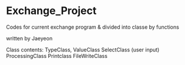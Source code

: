 # Exchange_Project
Codes for current exchange program & divided into classe by functions

written by Jaeyeon

Class contents:
TypeClass, ValueClass
SelectClass (user input)
ProcessingClass
Printclass
FileWriteClass
